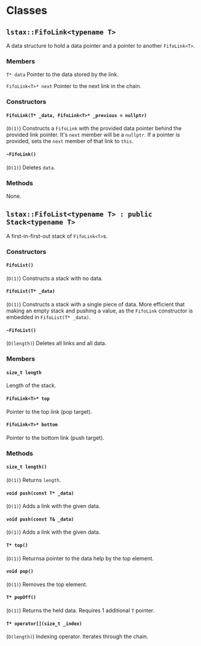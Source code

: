 # Classes
## ```lstax::FifoLink<typename T>```
A data structure to hold a data pointer and a pointer to another ```FifoLink<T>```.

### Members
```T* data```
Pointer to the data stored by the link.

```FifoLink<T>* next```
Pointer to the next link in the chain.
### Constructors
#### ```FifoLink(T* _data, FifoLink<T>* _previous = nullptr)```
(```O(1)```)
Constructs a ```FifoLink``` with the provided data pointer behind the provided link pointer. It's ```next``` member will be a ```nullptr```. If a pointer is provided, sets the ```next``` member of that link to ```this```.


#### ```~FifoLink()```
(```O(1)```)
Deletes ```data```.
### Methods
None.

## ```lstax::FifoList<typename T> : public Stack<typename T>```
A first-in-first-out stack of ```FifoLink<T>```s.

### Constructors
#### ```FifoList()```
(```O(1)```)
Constructs a stack with no data.

#### ```FifoList(T* _data)```
(```O(1)```)
Constructs a stack with a single piece of data. More efficient that making an empty stack and pushing a value, as the ```FifoLink``` constructor is embedded in ```FifoList(T* _data)```.

#### ```~FifoList()```
(```O(length)```)
Deletes all links and all data.

### Members
#### ```size_t length```
Length of the stack.

#### ```FifoLink<T>* top```
Pointer to the top link (pop target).

#### ```FifoLink<T>* bottom```
Pointer to the bottom link (push target).

### Methods
#### ```size_t length()```
(```O(1)```)
Returns ```length```.

#### ```void push(const T* _data)```
(```O(1)```)
Adds a link with the given data.

#### ```void push(const T& _data)```
(```O(1)```)
Adds a link with the given data.

#### ```T* top()```
(```O(1)```)
Returnsa pointer to the data help by the top element.

#### ```void pop()```
(```O(1)```)
Removes the top element.

#### ```T* popOff()```
(```O(1)```)
Returns the held data. Requires 1 additional ```T``` pointer.

#### ```T* operator[](size_t _index)```
(```O(length)```)
Indexing operator. Iterates through the chain.
